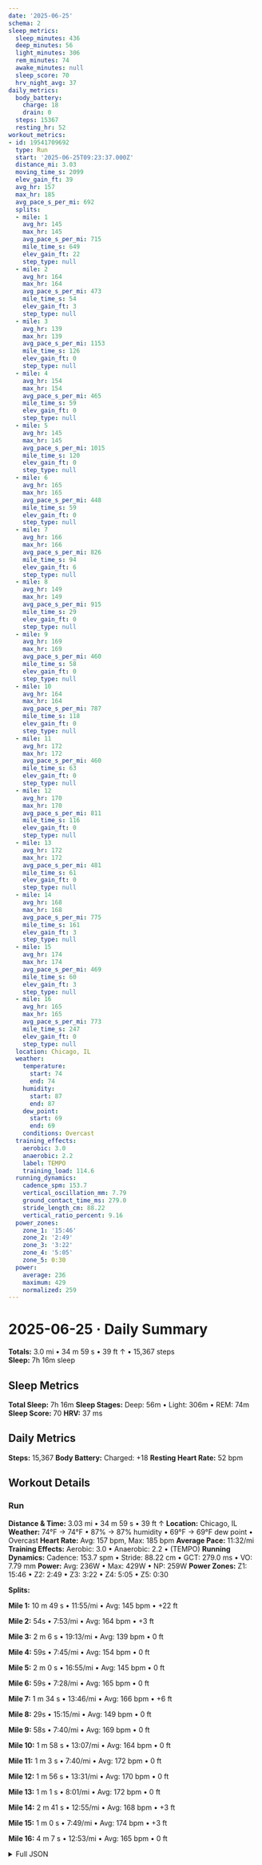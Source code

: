 ```yaml
---
date: '2025-06-25'
schema: 2
sleep_metrics:
  sleep_minutes: 436
  deep_minutes: 56
  light_minutes: 306
  rem_minutes: 74
  awake_minutes: null
  sleep_score: 70
  hrv_night_avg: 37
daily_metrics:
  body_battery:
    charge: 18
    drain: 0
  steps: 15367
  resting_hr: 52
workout_metrics:
- id: 19541709692
  type: Run
  start: '2025-06-25T09:23:37.000Z'
  distance_mi: 3.03
  moving_time_s: 2099
  elev_gain_ft: 39
  avg_hr: 157
  max_hr: 185
  avg_pace_s_per_mi: 692
  splits:
  - mile: 1
    avg_hr: 145
    max_hr: 145
    avg_pace_s_per_mi: 715
    mile_time_s: 649
    elev_gain_ft: 22
    step_type: null
  - mile: 2
    avg_hr: 164
    max_hr: 164
    avg_pace_s_per_mi: 473
    mile_time_s: 54
    elev_gain_ft: 3
    step_type: null
  - mile: 3
    avg_hr: 139
    max_hr: 139
    avg_pace_s_per_mi: 1153
    mile_time_s: 126
    elev_gain_ft: 0
    step_type: null
  - mile: 4
    avg_hr: 154
    max_hr: 154
    avg_pace_s_per_mi: 465
    mile_time_s: 59
    elev_gain_ft: 0
    step_type: null
  - mile: 5
    avg_hr: 145
    max_hr: 145
    avg_pace_s_per_mi: 1015
    mile_time_s: 120
    elev_gain_ft: 0
    step_type: null
  - mile: 6
    avg_hr: 165
    max_hr: 165
    avg_pace_s_per_mi: 448
    mile_time_s: 59
    elev_gain_ft: 0
    step_type: null
  - mile: 7
    avg_hr: 166
    max_hr: 166
    avg_pace_s_per_mi: 826
    mile_time_s: 94
    elev_gain_ft: 6
    step_type: null
  - mile: 8
    avg_hr: 149
    max_hr: 149
    avg_pace_s_per_mi: 915
    mile_time_s: 29
    elev_gain_ft: 0
    step_type: null
  - mile: 9
    avg_hr: 169
    max_hr: 169
    avg_pace_s_per_mi: 460
    mile_time_s: 58
    elev_gain_ft: 0
    step_type: null
  - mile: 10
    avg_hr: 164
    max_hr: 164
    avg_pace_s_per_mi: 787
    mile_time_s: 118
    elev_gain_ft: 0
    step_type: null
  - mile: 11
    avg_hr: 172
    max_hr: 172
    avg_pace_s_per_mi: 460
    mile_time_s: 63
    elev_gain_ft: 0
    step_type: null
  - mile: 12
    avg_hr: 170
    max_hr: 170
    avg_pace_s_per_mi: 811
    mile_time_s: 116
    elev_gain_ft: 0
    step_type: null
  - mile: 13
    avg_hr: 172
    max_hr: 172
    avg_pace_s_per_mi: 481
    mile_time_s: 61
    elev_gain_ft: 0
    step_type: null
  - mile: 14
    avg_hr: 168
    max_hr: 168
    avg_pace_s_per_mi: 775
    mile_time_s: 161
    elev_gain_ft: 3
    step_type: null
  - mile: 15
    avg_hr: 174
    max_hr: 174
    avg_pace_s_per_mi: 469
    mile_time_s: 60
    elev_gain_ft: 3
    step_type: null
  - mile: 16
    avg_hr: 165
    max_hr: 165
    avg_pace_s_per_mi: 773
    mile_time_s: 247
    elev_gain_ft: 0
    step_type: null
  location: Chicago, IL
  weather:
    temperature:
      start: 74
      end: 74
    humidity:
      start: 87
      end: 87
    dew_point:
      start: 69
      end: 69
    conditions: Overcast
  training_effects:
    aerobic: 3.0
    anaerobic: 2.2
    label: TEMPO
    training_load: 114.6
  running_dynamics:
    cadence_spm: 153.7
    vertical_oscillation_mm: 7.79
    ground_contact_time_ms: 279.0
    stride_length_cm: 88.22
    vertical_ratio_percent: 9.16
  power_zones:
    zone_1: '15:46'
    zone_2: '2:49'
    zone_3: '3:22'
    zone_4: '5:05'
    zone_5: 0:30
  power:
    average: 236
    maximum: 429
    normalized: 259
---
```

# 2025-06-25 · Daily Summary
**Totals:** 3.0 mi • 34 m 59 s • 39 ft ↑ • 15,367 steps  
**Sleep:** 7h 16m sleep

## Sleep Metrics
**Total Sleep:** 7h 16m
**Sleep Stages:** Deep: 56m • Light: 306m • REM: 74m
**Sleep Score:** 70
**HRV:** 37 ms

## Daily Metrics
**Steps:** 15,367
**Body Battery:** Charged: +18
**Resting Heart Rate:** 52 bpm

## Workout Details
### Run
**Distance & Time:** 3.03 mi • 34 m 59 s • 39 ft ↑
**Location:** Chicago, IL
**Weather:** 74°F → 74°F • 87% → 87% humidity • 69°F → 69°F dew point • Overcast
**Heart Rate:** Avg: 157 bpm, Max: 185 bpm
**Average Pace:** 11:32/mi
**Training Effects:** Aerobic: 3.0 • Anaerobic: 2.2 • (TEMPO)
**Running Dynamics:** Cadence: 153.7 spm • Stride: 88.22 cm • GCT: 279.0 ms • VO: 7.79 mm
**Power:** Avg: 236W • Max: 429W • NP: 259W
**Power Zones:** Z1: 15:46 • Z2: 2:49 • Z3: 3:22 • Z4: 5:05 • Z5: 0:30

**Splits:**

**Mile 1:** 10 m 49 s • 11:55/mi • Avg: 145 bpm • +22 ft

**Mile 2:** 54s • 7:53/mi • Avg: 164 bpm • +3 ft

**Mile 3:** 2 m 6 s • 19:13/mi • Avg: 139 bpm • 0 ft

**Mile 4:** 59s • 7:45/mi • Avg: 154 bpm • 0 ft

**Mile 5:** 2 m 0 s • 16:55/mi • Avg: 145 bpm • 0 ft

**Mile 6:** 59s • 7:28/mi • Avg: 165 bpm • 0 ft

**Mile 7:** 1 m 34 s • 13:46/mi • Avg: 166 bpm • +6 ft

**Mile 8:** 29s • 15:15/mi • Avg: 149 bpm • 0 ft

**Mile 9:** 58s • 7:40/mi • Avg: 169 bpm • 0 ft

**Mile 10:** 1 m 58 s • 13:07/mi • Avg: 164 bpm • 0 ft

**Mile 11:** 1 m 3 s • 7:40/mi • Avg: 172 bpm • 0 ft

**Mile 12:** 1 m 56 s • 13:31/mi • Avg: 170 bpm • 0 ft

**Mile 13:** 1 m 1 s • 8:01/mi • Avg: 172 bpm • 0 ft

**Mile 14:** 2 m 41 s • 12:55/mi • Avg: 168 bpm • +3 ft

**Mile 15:** 1 m 0 s • 7:49/mi • Avg: 174 bpm • +3 ft

**Mile 16:** 4 m 7 s • 12:53/mi • Avg: 165 bpm • 0 ft



<details>
<summary>Full JSON</summary>

```json
{
  "date": "2025-06-25",
  "schema": 2,
  "sleep_metrics": {
    "sleep_minutes": 436,
    "deep_minutes": 56,
    "light_minutes": 306,
    "rem_minutes": 74,
    "awake_minutes": null,
    "sleep_score": 70,
    "hrv_night_avg": 37
  },
  "daily_metrics": {
    "body_battery": {
      "charge": 18,
      "drain": 0
    },
    "steps": 15367,
    "resting_hr": 52
  },
  "workout_metrics": [
    {
      "id": 19541709692,
      "type": "Run",
      "start": "2025-06-25T09:23:37.000Z",
      "distance_mi": 3.03,
      "moving_time_s": 2099,
      "elev_gain_ft": 39,
      "avg_hr": 157,
      "max_hr": 185,
      "avg_pace_s_per_mi": 692,
      "splits": [
        {
          "mile": 1,
          "avg_hr": 145,
          "max_hr": 145,
          "avg_pace_s_per_mi": 715,
          "mile_time_s": 649,
          "elev_gain_ft": 22,
          "step_type": null
        },
        {
          "mile": 2,
          "avg_hr": 164,
          "max_hr": 164,
          "avg_pace_s_per_mi": 473,
          "mile_time_s": 54,
          "elev_gain_ft": 3,
          "step_type": null
        },
        {
          "mile": 3,
          "avg_hr": 139,
          "max_hr": 139,
          "avg_pace_s_per_mi": 1153,
          "mile_time_s": 126,
          "elev_gain_ft": 0,
          "step_type": null
        },
        {
          "mile": 4,
          "avg_hr": 154,
          "max_hr": 154,
          "avg_pace_s_per_mi": 465,
          "mile_time_s": 59,
          "elev_gain_ft": 0,
          "step_type": null
        },
        {
          "mile": 5,
          "avg_hr": 145,
          "max_hr": 145,
          "avg_pace_s_per_mi": 1015,
          "mile_time_s": 120,
          "elev_gain_ft": 0,
          "step_type": null
        },
        {
          "mile": 6,
          "avg_hr": 165,
          "max_hr": 165,
          "avg_pace_s_per_mi": 448,
          "mile_time_s": 59,
          "elev_gain_ft": 0,
          "step_type": null
        },
        {
          "mile": 7,
          "avg_hr": 166,
          "max_hr": 166,
          "avg_pace_s_per_mi": 826,
          "mile_time_s": 94,
          "elev_gain_ft": 6,
          "step_type": null
        },
        {
          "mile": 8,
          "avg_hr": 149,
          "max_hr": 149,
          "avg_pace_s_per_mi": 915,
          "mile_time_s": 29,
          "elev_gain_ft": 0,
          "step_type": null
        },
        {
          "mile": 9,
          "avg_hr": 169,
          "max_hr": 169,
          "avg_pace_s_per_mi": 460,
          "mile_time_s": 58,
          "elev_gain_ft": 0,
          "step_type": null
        },
        {
          "mile": 10,
          "avg_hr": 164,
          "max_hr": 164,
          "avg_pace_s_per_mi": 787,
          "mile_time_s": 118,
          "elev_gain_ft": 0,
          "step_type": null
        },
        {
          "mile": 11,
          "avg_hr": 172,
          "max_hr": 172,
          "avg_pace_s_per_mi": 460,
          "mile_time_s": 63,
          "elev_gain_ft": 0,
          "step_type": null
        },
        {
          "mile": 12,
          "avg_hr": 170,
          "max_hr": 170,
          "avg_pace_s_per_mi": 811,
          "mile_time_s": 116,
          "elev_gain_ft": 0,
          "step_type": null
        },
        {
          "mile": 13,
          "avg_hr": 172,
          "max_hr": 172,
          "avg_pace_s_per_mi": 481,
          "mile_time_s": 61,
          "elev_gain_ft": 0,
          "step_type": null
        },
        {
          "mile": 14,
          "avg_hr": 168,
          "max_hr": 168,
          "avg_pace_s_per_mi": 775,
          "mile_time_s": 161,
          "elev_gain_ft": 3,
          "step_type": null
        },
        {
          "mile": 15,
          "avg_hr": 174,
          "max_hr": 174,
          "avg_pace_s_per_mi": 469,
          "mile_time_s": 60,
          "elev_gain_ft": 3,
          "step_type": null
        },
        {
          "mile": 16,
          "avg_hr": 165,
          "max_hr": 165,
          "avg_pace_s_per_mi": 773,
          "mile_time_s": 247,
          "elev_gain_ft": 0,
          "step_type": null
        }
      ],
      "location": "Chicago, IL",
      "weather": {
        "temperature": {
          "start": 74,
          "end": 74
        },
        "humidity": {
          "start": 87,
          "end": 87
        },
        "dew_point": {
          "start": 69,
          "end": 69
        },
        "conditions": "Overcast"
      },
      "training_effects": {
        "aerobic": 3.0,
        "anaerobic": 2.2,
        "label": "TEMPO",
        "training_load": 114.6
      },
      "running_dynamics": {
        "cadence_spm": 153.7,
        "vertical_oscillation_mm": 7.79,
        "ground_contact_time_ms": 279.0,
        "stride_length_cm": 88.22,
        "vertical_ratio_percent": 9.16
      },
      "power_zones": {
        "zone_1": "15:46",
        "zone_2": "2:49",
        "zone_3": "3:22",
        "zone_4": "5:05",
        "zone_5": "0:30"
      },
      "power": {
        "average": 236,
        "maximum": 429,
        "normalized": 259
      }
    }
  ]
}
```
</details>
